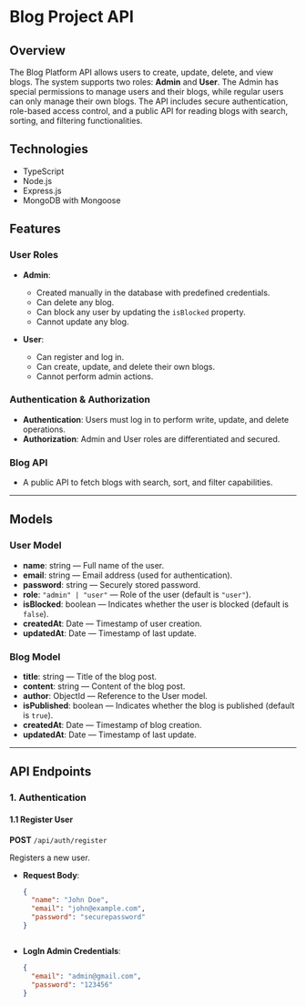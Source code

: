 
# Blog Project API

## Overview

The Blog Platform API allows users to create, update, delete, and view blogs. The system supports two roles: **Admin** and **User**. The Admin has special permissions to manage users and their blogs, while regular users can only manage their own blogs. The API includes secure authentication, role-based access control, and a public API for reading blogs with search, sorting, and filtering functionalities.

## Technologies

- TypeScript
- Node.js
- Express.js
- MongoDB with Mongoose

## Features

### User Roles
- **Admin**:
  - Created manually in the database with predefined credentials.
  - Can delete any blog.
  - Can block any user by updating the `isBlocked` property.
  - Cannot update any blog.
  
- **User**:
  - Can register and log in.
  - Can create, update, and delete their own blogs.
  - Cannot perform admin actions.

### Authentication & Authorization
- **Authentication**: Users must log in to perform write, update, and delete operations.
- **Authorization**: Admin and User roles are differentiated and secured.

### Blog API
- A public API to fetch blogs with search, sort, and filter capabilities.

---

## Models

### User Model
- **name**: string — Full name of the user.
- **email**: string — Email address (used for authentication).
- **password**: string — Securely stored password.
- **role**: `"admin" | "user"` — Role of the user (default is `"user"`).
- **isBlocked**: boolean — Indicates whether the user is blocked (default is `false`).
- **createdAt**: Date — Timestamp of user creation.
- **updatedAt**: Date — Timestamp of last update.

### Blog Model
- **title**: string — Title of the blog post.
- **content**: string — Content of the blog post.
- **author**: ObjectId — Reference to the User model.
- **isPublished**: boolean — Indicates whether the blog is published (default is `true`).
- **createdAt**: Date — Timestamp of blog creation.
- **updatedAt**: Date — Timestamp of last update.

---

## API Endpoints

### 1. Authentication

#### 1.1 Register User
**POST** `/api/auth/register`

Registers a new user.

- **Request Body**:
  ```json
  {
    "name": "John Doe",
    "email": "john@example.com",
    "password": "securepassword"
  }



- **LogIn Admin Credentials**:
  ```json
  {
    "email": "admin@gmail.com",
    "password": "123456"
  }
